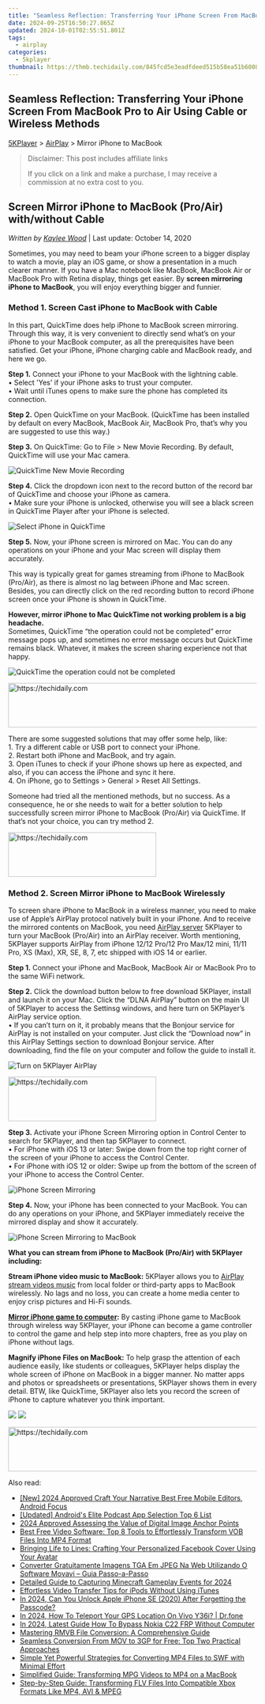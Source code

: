 ```yaml
---
title: "Seamless Reflection: Transferring Your iPhone Screen From MacBook Pro to Air Using Cable or Wireless Methods"
date: 2024-09-25T16:50:27.865Z
updated: 2024-10-01T02:55:51.801Z
tags:
  - airplay
categories:
  - 5kplayer
thumbnail: https://thmb.techidaily.com/845fcd5e3eadfdeed515b58ea51b6008ffc3adda0043bb6ffedd07e36277b4e8.jpg
---
```


## Seamless Reflection: Transferring Your iPhone Screen From MacBook Pro to Air Using Cable or Wireless Methods

[5KPlayer](https://tools.techidaily.com/5kplayer/products/) \> [AirPlay](https://tools.techidaily.com/5kplayer/airplay/) \> Mirror iPhone to MacBook

>  Disclaimer: This post includes affiliate links
>
>  If you click on a link and make a purchase, I may receive a commission at no extra cost to you.
>

## Screen Mirror iPhone to MacBook (Pro/Air) with/without Cable

 _Written by [Kaylee Wood](https://www.quora.com/profile/Amanda-Hu-21)_ | Last update: October 14, 2020

Sometimes, you may need to beam your iPhone screen to a bigger display to watch a movie, play an iOS game, or show a presentation in a much clearer manner. If you have a Mac notebook like MacBook, MacBook Air or MacBook Pro with Retina display, things get easier. By **screen mirroring iPhone to MacBook**, you will enjoy everything bigger and funnier.

### Method 1\. Screen Cast iPhone to MacBook with Cable

In this part, QuickTime does help iPhone to MacBook screen mirroring. Through this way, it is very convenient to directly send what’s on your iPhone to your MacBook computer, as all the prerequisites have been satisfied. Get your iPhone, iPhone charging cable and MacBook ready, and here we go.

**Step 1.** Connect your iPhone to your MacBook with the lightning cable.  
• Select 'Yes' if your iPhone asks to trust your computer.  
• Wait until iTunes opens to make sure the phone has completed its connection. 

**Step 2.** Open QuickTime on your MacBook. (QuickTime has been installed by default on every MacBook, MacBook Air, MacBook Pro, that’s why you are suggested to use this way.)

**Step 3.** On QuickTime: Go to File > New Movie Recording. By default, QuickTime will use your Mac camera.

![QuickTime New Movie Recording](https://www.5kplayer.com/airplay/img/quicktime-screen-recording.jpg) 

**Step 4.** Click the dropdown icon next to the record button of the record bar of QuickTime and choose your iPhone as camera.  
 • Make sure your iPhone is unlocked, otherwise you will see a black screen in QuickTime Player after your iPhone is selected.

![Select iPhone in QuickTime](https://www.5kplayer.com/airplay/img/quicktime-airpaly.jpg) 

**Step 5.** Now, your iPhone screen is mirrored on Mac. You can do any operations on your iPhone and your Mac screen will display them accurately.

This way is typically great for games streaming from iPhone to MacBook (Pro/Air), as there is almost no lag between iPhone and Mac screen. Besides, you can directly click on the red recording button to record iPhone screen once your iPhone is shown in QuickTime.

**However, mirror iPhone to Mac QuickTime not working problem is a big headache.**  
 Sometimes, QuickTime “the operation could not be completed” error message pops up, and sometimes no error message occurs but QuickTime remains black. Whatever, it makes the screen sharing experience not that happy.

![QuickTime the operation could not be completed](https://www.5kplayer.com/airplay/img/quicktime-the-operation-could-not-be-completed.jpg) 

<!-- affiliate ads begin -->
<a href="https://aligracehair.sjv.io/c/5597632/1925473/19272" target="_top" id="1925473">
  <img src="//a.impactradius-go.com/display-ad/19272-1925473" border="0" alt="https://techidaily.com" width="728" height="90"/>
</a>
<img height="0" width="0" src="https://aligracehair.sjv.io/i/5597632/1925473/19272" style="position:absolute;visibility:hidden;" border="0" />
<!-- affiliate ads end -->

There are some suggested solutions that may offer some help, like:  
 1\. Try a different cable or USB port to connect your iPhone.  
 2\. Restart both iPhone and MacBook, and try again.  
 3\. Open iTunes to check if your iPhone shows up here as expected, and also, if you can access the iPhone and sync it here.  
 4\. On iPhone, go to Settings > General > Reset All Settings.

Someone had tried all the mentioned methods, but no success. As a consequence, he or she needs to wait for a better solution to help successfully screen mirror iPhone to MacBook (Pro/Air) via QuickTime. If that’s not your choice, you can try method 2.

<!-- affiliate ads begin -->
<a href="https://wigfever.sjv.io/c/5597632/2005196/22899" target="_top" id="2005196">
  <img src="//a.impactradius-go.com/display-ad/22899-2005196" border="0" alt="https://techidaily.com" width="300" height="90"/>
</a>
<img height="0" width="0" src="https://wigfever.sjv.io/i/5597632/2005196/22899" style="position:absolute;visibility:hidden;" border="0" />
<!-- affiliate ads end -->

### Method 2\. Screen Mirror iPhone to MacBook Wirelessly

To screen share iPhone to MacBook in a wireless manner, you need to make use of Apple’s AirPlay protocol natively built in your iPhone. And to receive the mirrored contents on MacBook, you need [AirPlay server](https://tools.techidaily.com/5kplayer/airplay/) 5KPlayer to turn your MacBook (Pro/Air) into an AirPlay receiver. Worth mentioning, 5KPlayer supports AirPlay from iPhone 12/12 Pro/12 Pro Max/12 mini, 11/11 Pro, XS (Max), XR, SE, 8, 7, etc shipped with iOS 14 or earlier.

**Step 1.** Connect your iPhone and MacBook, MacBook Air or MacBook Pro to the same WiFi network.

**Step 2.** Click the download button below to free download 5KPlayer, install and launch it on your Mac. Click the “DLNA AirPlay” button on the main UI of 5KPlayer to access the Settinsg windows, and here turn on 5KPlayer’s AirPlay service option.  
 • If you can’t turn on it, it probably means that the Bonjour service for AirPlay is not installed on your computer. Just click the “Download now” in this AirPlay Settings section to download Bonjour service. After downloading, find the file on your computer and follow the guide to install it.

![Turn on 5KPlayer AirPlay](https://www.5kplayer.com/airplay/img/turn-on-airplay-5kplayer.jpg) 

<!-- affiliate ads begin -->
<a href="https://aligracehair.sjv.io/c/5597632/2027162/19272" target="_top" id="2027162">
  <img src="//a.impactradius-go.com/display-ad/19272-2027162" border="0" alt="https://techidaily.com" width="300" height="90"/>
</a>
<img height="0" width="0" src="https://aligracehair.sjv.io/i/5597632/2027162/19272" style="position:absolute;visibility:hidden;" border="0" />
<!-- affiliate ads end -->

**Step 3.** Activate your iPhone Screen Mirroring option in Control Center to search for 5KPlayer, and then tap 5KPlayer to connect.  
 • For iPhone with iOS 13 or later: Swipe down from the top right corner of the screen of your iPhone to access the Control Center.  
 • For iPhone with iOS 12 or older: Swipe up from the bottom of the screen of your iPhone to access the Control Center.

![iPhone Screen Mirroring](https://www.5kplayer.com/airplay/img/iphone-screen-mirroring.jpg) 

**Step 4.** Now, your iPhone has been connected to your MacBook. You can do any operations on your iPhone, and 5KPlayer immediately receive the mirrored display and show it accurately.

![iPhone Screen Mirroring to MacBook](https://www.5kplayer.com/airplay/img/airplay-iphone-to-mac.jpg) 

**What you can stream from iPhone to MacBook (Pro/Air) with 5KPlayer including:**

**Stream iPhone video music to MacBook:** 5KPlayer allows you to [AirPlay stream videos music](https://tools.techidaily.com/5kplayer/airplay/) from local folder or third-party apps to MacBook wirelessly. No lags and no loss, you can create a home media center to enjoy crisp pictures and Hi-Fi sounds.

**[Mirror iPhone game to computer](https://tools.techidaily.com/5kplayer/airplay/):** By casting iPhone game to MacBook through wireless way 5KPlayer, your iPhone can become a game controller to control the game and help step into more chapters, free as you play on iPhone without lags.

**Magnify iPhone Files on MacBook:** To help grasp the attention of each audience easily, like students or colleagues, 5KPlayer helps display the whole screen of iPhone on MacBook in a bigger manner. No matter apps and photos or spreadsheets or presentations, 5KPlayer shows them in every detail. BTW, like QuickTime, 5KPlayer also lets you record the screen of iPhone to capture whatever you think important.

[![](https://www.5kplayer.com/airplay/../button/freedownbackmac.png)](https://tools.techidaily.com/5kplayer/products/) [![](https://www.5kplayer.com/airplay/../button/freedownwhitewin.png)](https://tools.techidaily.com/5kplayer/products/)

<!-- affiliate ads begin -->
<a href="https://appsumo.8odi.net/c/5597632/2129739/7443" target="_top" id="2129739">
  <img src="//a.impactradius-go.com/display-ad/7443-2129739" border="0" alt="https://techidaily.com" width="728" height="90"/>
</a>
<img height="0" width="0" src="https://appsumo.8odi.net/i/5597632/2129739/7443" style="position:absolute;visibility:hidden;" border="0" />
<!-- affiliate ads end -->

<ins class="adsbygoogle"
     style="display:block"
     data-ad-format="autorelaxed"
     data-ad-client="ca-pub-7571918770474297"
     data-ad-slot="1223367746"></ins>

<ins class="adsbygoogle"
     style="display:block"
     data-ad-client="ca-pub-7571918770474297"
     data-ad-slot="8358498916"
     data-ad-format="auto"
     data-full-width-responsive="true"></ins>

<span class="atpl-alsoreadstyle">Also read:</span>
<div><ul>
<li><a href="https://youtube-webster.techidaily.com/024-approved-craft-your-narrative-best-free-mobile-editors-android-focus/"><u>[New] 2024 Approved Craft Your Narrative Best Free Mobile Editors, Android Focus</u></a></li>
<li><a href="https://extra-hints.techidaily.com/updated-androids-elite-podcast-app-selection-top-6-list/"><u>[Updated] Android's Elite Podcast App Selection Top 6 List</u></a></li>
<li><a href="https://extra-lessons.techidaily.com/2024-approved-assessing-the-value-of-digital-image-anchor-points/"><u>2024 Approved Assessing the Value of Digital Image Anchor Points</u></a></li>
<li><a href="https://media-tips.techidaily.com/best-free-video-software-top-8-tools-to-effortlessly-transform-vob-files-into-mp4-format/"><u>Best Free Video Software: Top 8 Tools to Effortlessly Transform VOB Files Into MP4 Format</u></a></li>
<li><a href="https://facebook.techidaily.com/bringing-life-to-lines-crafting-your-personalized-facebook-cover-using-your-avatar/"><u>Bringing Life to Lines: Crafting Your Personalized Facebook Cover Using Your Avatar</u></a></li>
<li><a href="https://discover-blog.techidaily.com/converter-gratuitamente-imagens-tga-em-jpeg-na-web-utilizando-o-software-movavi-guia-passo-a-passo/"><u>Converter Gratuitamente Imagens TGA Em JPEG Na Web Utilizando O Software Movavi – Guia Passo-a-Passo</u></a></li>
<li><a href="https://video-screen-grab.techidaily.com/detailed-guide-to-capturing-minecraft-gameplay-events-for-2024/"><u>Detailed Guide to Capturing Minecraft Gameplay Events for 2024</u></a></li>
<li><a href="https://media-tips.techidaily.com/effortless-video-transfer-tips-for-ipods-without-using-itunes/"><u>Effortless Video Transfer Tips for iPods Without Using iTunes</u></a></li>
<li><a href="https://ios-unlock.techidaily.com/in-2024-can-you-unlock-apple-iphone-se-2020-after-forgetting-the-passcode-by-drfone-ios/"><u>In 2024, Can You Unlock Apple iPhone SE (2020) After Forgetting the Passcode?</u></a></li>
<li><a href="https://blog-min.techidaily.com/in-2024-how-to-teleport-your-gps-location-on-vivo-y36i-drfone-by-drfone-virtual-android/"><u>In 2024, How To Teleport Your GPS Location On Vivo Y36i? | Dr.fone</u></a></li>
<li><a href="https://android-frp.techidaily.com/in-2024-latest-guide-how-to-bypass-nokia-c22-frp-without-computer-by-drfone-android/"><u>In 2024, Latest Guide How To Bypass Nokia C22 FRP Without Computer</u></a></li>
<li><a href="https://media-tips.techidaily.com/mastering-rmvb-file-conversion-a-comprehensive-guide/"><u>Mastering RMVB File Conversion: A Comprehensive Guide</u></a></li>
<li><a href="https://media-tips.techidaily.com/seamless-conversion-from-mov-to-3gp-for-free-top-two-practical-approaches/"><u>Seamless Conversion From MOV to 3GP for Free: Top Two Practical Approaches</u></a></li>
<li><a href="https://media-tips.techidaily.com/simple-yet-powerful-strategies-for-converting-mp4-files-to-swf-with-minimal-effort/"><u>Simple Yet Powerful Strategies for Converting MP4 Files to SWF with Minimal Effort</u></a></li>
<li><a href="https://media-tips.techidaily.com/simplified-guide-transforming-mpg-videos-to-mp4-on-a-macbook/"><u>Simplified Guide: Transforming MPG Videos to MP4 on a MacBook</u></a></li>
<li><a href="https://media-tips.techidaily.com/step-by-step-guide-transforming-flv-files-into-compatible-xbox-formats-like-mp4-avi-and-mpeg/"><u>Step-by-Step Guide: Transforming FLV Files Into Compatible Xbox Formats Like MP4, AVI & MPEG</u></a></li>
</ul></div>

